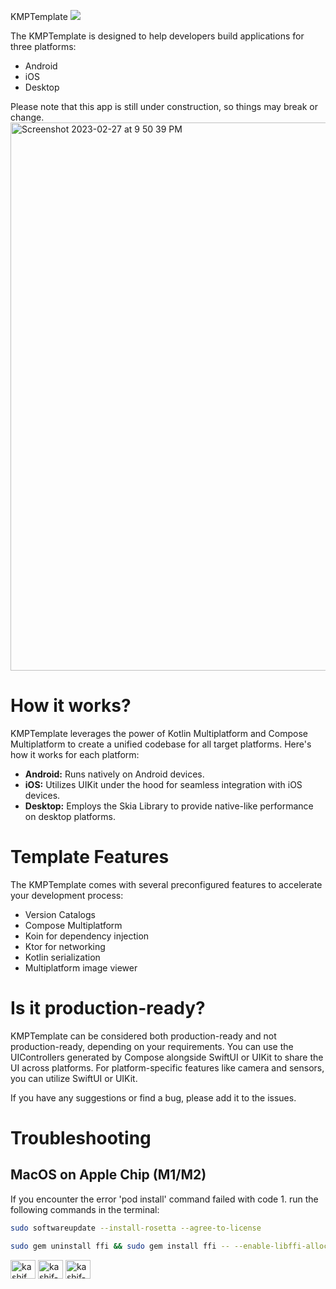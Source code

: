 KMPTemplate
<a href="https://www.buymeacoffee.com/kashifmehmood"><img src="https://img.buymeacoffee.com/button-api/?text=Buy me a coffee&emoji=&slug=kashifmehmood&button_colour=FFDD00&font_colour=000000&font_family=Cookie&outline_colour=000000&coffee_colour=ffffff" /></a>

The KMPTemplate is designed to help developers build applications for three platforms:
<ul>
<li> Android </li>
<li> iOS </li>
<li> Desktop </li>
</ul>
Please note that this app is still under construction, so things may break or change.

<img width="877" alt="Screenshot 2023-02-27 at 9 50 39 PM" src="https://user-images.githubusercontent.com/61690178/221807488-5a201e7b-271f-4e68-b3e4-30c7802f1b10.png">

# How it works?
KMPTemplate leverages the power of Kotlin Multiplatform and Compose Multiplatform to create a unified codebase for all target platforms. Here's how it works for each platform:

<ul>
<li><b>Android:</b> Runs natively on Android devices. </li>
<li><b>iOS:</b> Utilizes UIKit under the hood for seamless integration with iOS devices. </li>
<li><b>Desktop:</b> Employs the Skia Library to provide native-like performance on desktop platforms. </li>
</ul>

# Template Features
The KMPTemplate comes with several preconfigured features to accelerate your development process:

<ul>
<li> Version Catalogs </li>
<li> Compose Multiplatform </li>
<li> Koin for dependency injection </li>
<li> Ktor for networking </li>
<li> Kotlin serialization </li>
<li> Multiplatform image viewer</li>
</ul>

# Is it production-ready?
KMPTemplate can be considered both production-ready and not production-ready, depending on your requirements. You can use the UIControllers generated by Compose alongside SwiftUI or UIKit to share the UI across platforms. For platform-specific features like camera and sensors, you can utilize SwiftUI or UIKit.

If you have any suggestions or find a bug, please add it to the issues.

# Troubleshooting
## MacOS on Apple Chip (M1/M2)
If you encounter the error 'pod install' command failed with code 1. run the following commands in the terminal:

```bash
sudo softwareupdate --install-rosetta --agree-to-license
```
```bash
sudo gem uninstall ffi && sudo gem install ffi -- --enable-libffi-alloc
```

<p align="left">
<a href="https://twitter.com/kashif_mehmood_" target="blank"><img align="center" src="https://raw.githubusercontent.com/rahuldkjain/github-profile-readme-generator/master/src/images/icons/Social/twitter.svg" alt="kashif_mehmood_" height="30" width="40" /></a>
<a href="https://linkedin.com/in/kashif-mehmood" target="blank"><img align="center" src="https://raw.githubusercontent.com/rahuldkjain/github-profile-readme-generator/master/src/images/icons/Social/linked-in-alt.svg" alt="kashif-mehmood" height="30" width="40" /></a>
<a href="https://stackoverflow.com/users/kashif-mehmood" target="blank"><img align="center" src="https://raw.githubusercontent.com/rahuldkjain/github-profile-readme-generator/master/src/images/icons/Social/stack-overflow.svg" alt="kashif-mehmood" height="30" width="40" /></a>
